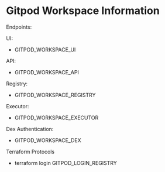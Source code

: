 # Gitpod Workspace Information

Endpoints:

UI:
- GITPOD_WORKSPACE_UI

API:
- GITPOD_WORKSPACE_API

Registry:
- GITPOD_WORKSPACE_REGISTRY

Executor:
- GITPOD_WORKSPACE_EXECUTOR

Dex Authentication:
- GITPOD_WORKSPACE_DEX

Terraform Protocols

- terraform login GITPOD_LOGIN_REGISTRY
